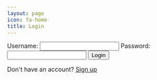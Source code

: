 ```yaml
---
layout: page
icon: fa-home
title: Login
---
```


<html lang="en">

<head>
    <meta charset="UTF-8">
    <meta name="viewport" content="width=device-width, initial-scale=1.0">
    <title>Login and Signup</title>
</head>

<body>
    <!-- Login Form -->
    <form id="login-form">
        <label for="login-username">Username:</label>
        <input type="text" id="login-username" name="login-username" required>
        <label for="login-password">Password:</label>
        <input type="password" id="login-password" name="login-password" required>
        <button type="button" onclick="submitLoginForm()">Login</button>
    </form>
    <!-- Signup Form -->
    <form id="signup-form" style="display: none;">
        <label for="signup-username">Username:</label>
        <input type="text" id="signup-username" name="signup-username" required>
        <label for="signup-password">Password:</label>
        <input type="password" id="signup-password" name="signup-password" required>
        <label for="signup-name">Name:</label>
        <input type="text" id="signup-name" name="signup-name" required>
        <label for="signup-dob">Date of Birth:</label>
        <input type="date" id="signup-dob" name="signup-dob" required>
        <button type="button" onclick="submitSignupForm()">Sign Up</button>
    </form>
    <p class="signup-link">Don't have an account? <a href="#" onclick="toggleForms()">Sign up</a></p>
    <script>
        async function submitLoginForm() {
            var username = document.getElementById('login-username').value;
            var password = document.getElementById('login-password').value;
            // Perform login action (AJAX request to the server)
            try {
                const response = await fetch('http://localhost:8087/api/authenticate', {
                    method: 'POST',
                    headers: {
                        'Content-Type': 'application/json',
                    },
                    body: JSON.stringify({
                        email: username,
                        password: password,
                    }),
                });
                if (!response.ok) {
                    throw new Error(`HTTP error! Status: ${response.status}`);
                }
                const data = await response.json();
                console.log('Login successful:', data);
            } catch (error) {
                console.error('Login failed:', error);
            }
        }
        async function submitSignupForm() {
            var username = document.getElementById('signup-username').value;
            var password = document.getElementById('signup-password').value;
            var name = document.getElementById('signup-name').value;
            var dob = document.getElementById('signup-dob').value;
            // Perform signup action (AJAX request to the server)
            try {
                const response = await fetch('http://localhost:8087/api/person/post', {
                    method: 'POST',
                    headers: {
                        'Content-Type': 'application/json',
                    },
                    body: JSON.stringify({
                        githubUsername: username,
                        password: password,
                        name: name,
                        dob: dob,
                    }),
                });
                if (!response.ok) {
                    throw new Error(`HTTP error! Status: ${response.status}`);
                }
                const data = await response.json();
                console.log('Signup successful:', data);
            } catch (error) {
                console.error('Signup failed:', error);
            }
        }
        function toggleForms() {
            var loginForm = document.getElementById('login-form');
            var signupForm = document.getElementById('signup-form');
            if (loginForm.style.display === 'none') {
                loginForm.style.display = 'block';
                signupForm.style.display = 'none';
            } else {
                loginForm.style.display = 'none';
                signupForm.style.display = 'block';
            }
        }
    </script>
</body>

</html>